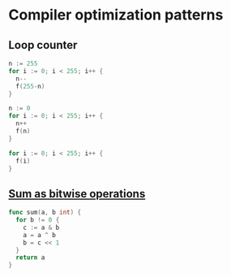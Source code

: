 # Compiler optimization patterns

## Loop counter

```go
n := 255
for i := 0; i < 255; i++ {
  n--
  f(255-n)
}
```

```go
n := 0
for i := 0; i < 255; i++ {
  n++
  f(n)
}
```

```go
for i := 0; i < 255; i++ {
  f(i)
}
```

## [Sum as bitwise operations](https://www.reddit.com/r/programminghorror/comments/t8spag/what_in_the_sum/)

```go
func sum(a, b int) {
  for b != 0 {
    c := a & b
    a = a ^ b
    b = c << 1
  }
  return a
}
```
